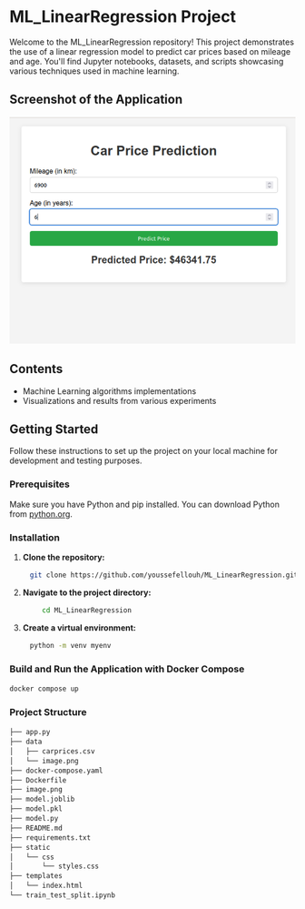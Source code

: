 # ML_LinearRegression Project

Welcome to the ML_LinearRegression repository! This project demonstrates the use of a linear regression model to predict car prices based on mileage and age. You'll find Jupyter notebooks, datasets, and scripts showcasing various techniques used in machine learning.
## Screenshot of the Application

![Aperçu de l'application](image.png)
## Contents

- Machine Learning algorithms implementations
- Visualizations and results from various experiments

## Getting Started

Follow these instructions to set up the project on your local machine for development and testing purposes.

### Prerequisites

Make sure you have Python and pip installed. You can download Python from [python.org](https://www.python.org/downloads/).

### Installation

1. **Clone the repository:**   
``` bash
     git clone https://github.com/youssefellouh/ML_LinearRegression.git  

```

2. **Navigate to the project directory:**

```bash
        cd ML_LinearRegression
```

3. **Create a virtual environment:**

```bash
     python -m venv myenv
```


### Build and Run the Application with Docker Compose
```bash
docker compose up
```

### Project Structure
```bash 
├── app.py
├── data
│   ├── carprices.csv
│   └── image.png
├── docker-compose.yaml
├── Dockerfile
├── image.png
├── model.joblib
├── model.pkl
├── model.py
├── README.md
├── requirements.txt
├── static
│   └── css
│       └── styles.css
├── templates
│   └── index.html
└── train_test_split.ipynb
```